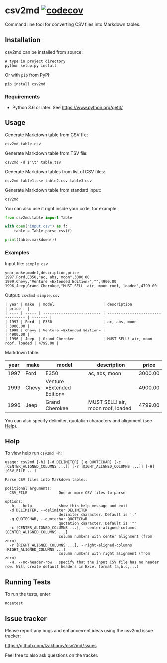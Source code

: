 # csv2md  [![codecov](https://codecov.io/gh/lzakharov/csv2md/graph/badge.svg?token=bqqWCT4BNo)](https://codecov.io/gh/lzakharov/csv2md)

Command line tool for converting CSV files into Markdown tables.

## Installation

csv2md can be installed from source:

```commandline
# type in project directory
python setup.py install
```

Or with `pip` from PyPI:
```commandline
pip install csv2md
```

### Requirements

- Python 3.6 or later. See https://www.python.org/getit/

## Usage

Generate Markdown table from CSV file:

```commandline
csv2md table.csv
```

Generate Markdown table from TSV file:

```commandline
csv2md -d $'\t' table.tsv
```

Generate Markdown tables from list of CSV files:

```commandline
csv2md table1.csv table2.csv table3.csv
```

Generate Markdown table from standard input:

```commandline
csv2md
```

You can also use it right inside your code, for example:

```python
from csv2md.table import Table

with open("input.csv") as f:
    table = Table.parse_csv(f)

print(table.markdown())
```

### Examples

Input file: `simple.csv`

```
year,make,model,description,price
1997,Ford,E350,"ac, abs, moon",3000.00
1999,Chevy,"Venture «Extended Edition»","",4900.00
1996,Jeep,Grand Cherokee,"MUST SELL! air, moon roof, loaded",4799.00
```

Output: `csv2md simple.csv`

```
| year | make  | model                      | description                       | price   |
| ---- | ----- | -------------------------- | --------------------------------- | ------- |
| 1997 | Ford  | E350                       | ac, abs, moon                     | 3000.00 |
| 1999 | Chevy | Venture «Extended Edition» |                                   | 4900.00 |
| 1996 | Jeep  | Grand Cherokee             | MUST SELL! air, moon roof, loaded | 4799.00 |
```

Markdown table:

| year | make  | model                      | description                       | price   |
| ---- | ----- | -------------------------- | --------------------------------- | ------- |
| 1997 | Ford  | E350                       | ac, abs, moon                     | 3000.00 |
| 1999 | Chevy | Venture «Extended Edition» |                                   | 4900.00 |
| 1996 | Jeep  | Grand Cherokee             | MUST SELL! air, moon roof, loaded | 4799.00 |

You can also specify delimiter, quotation characters and alignment (see [Help](https://github.com/lzakharov/csv2md#help)). 

## Help

To view help run `csv2md -h`:

```commandline
usage: csv2md [-h] [-d DELIMITER] [-q QUOTECHAR] [-c [CENTER_ALIGNED_COLUMNS ...]] [-r [RIGHT_ALIGNED_COLUMNS ...]] [-H] [CSV_FILE ...]

Parse CSV files into Markdown tables.

positional arguments:
  CSV_FILE              One or more CSV files to parse

options:
  -h, --help            show this help message and exit
  -d DELIMITER, --delimiter DELIMITER
                        delimiter character. Default is ','
  -q QUOTECHAR, --quotechar QUOTECHAR
                        quotation character. Default is '"'
  -c [CENTER_ALIGNED_COLUMNS ...], --center-aligned-columns [CENTER_ALIGNED_COLUMNS ...]
                        column numbers with center alignment (from zero)
  -r [RIGHT_ALIGNED_COLUMNS ...], --right-aligned-columns [RIGHT_ALIGNED_COLUMNS ...]
                        column numbers with right alignment (from zero)
  -H, --no-header-row   specify that the input CSV file has no header row. Will create default headers in Excel format (a,b,c,...)
```

## Running Tests

To run the tests, enter:

```commandline
nosetest
```

## Issue tracker
Please report any bugs and enhancement ideas using the csv2md issue tracker:

https://github.com/lzakharov/csv2md/issues

Feel free to also ask questions on the tracker.
